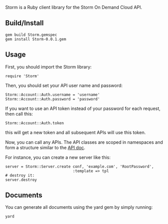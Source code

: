 Storm is a Ruby client library for the Storm On Demand Cloud API.

## Build/Install
    gem build Storm.gemspec
    gem install Storm-0.0.1.gem

## Usage
First, you should import the Storm library:

    require 'Storm'

Then, you should set your API user name and password:

    Storm::Account::Auth.username = 'username'
    Storm::Account::Auth.password = 'password'

If you want to use an API token instead of your password for each request, then call this:

    Storm::Account::Auth.token

this will get a new token and all subsequent APIs will use this token.

Now, you can call any APIs. The API classes are scoped in namespaces and form a
structure similar to the [API doc](https://www.stormondemand.com/api/docs/v1).

For instance, you can create a new server like this:

    server = Storm::Server.create conf, 'example.com', 'RootPassword',
                                  :template => tpl
    # destroy it:
    server.destroy

## Documents
You can generate all documents using the yard gem by simply running:

    yard
